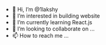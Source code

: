 - 👋 Hi, I’m @1lakshy
- 👀 I’m interested in building website 
- 🌱 I’m currently learning React.js
- 💞️ I’m looking to collaborate on ...
- 📫 How to reach me ...

<!---
1lakshy/1lakshy is a ✨ special ✨ repository because its `README.md` (this file) appears on your GitHub profile.
You can click the Preview link to take a look at your changes.
--->
